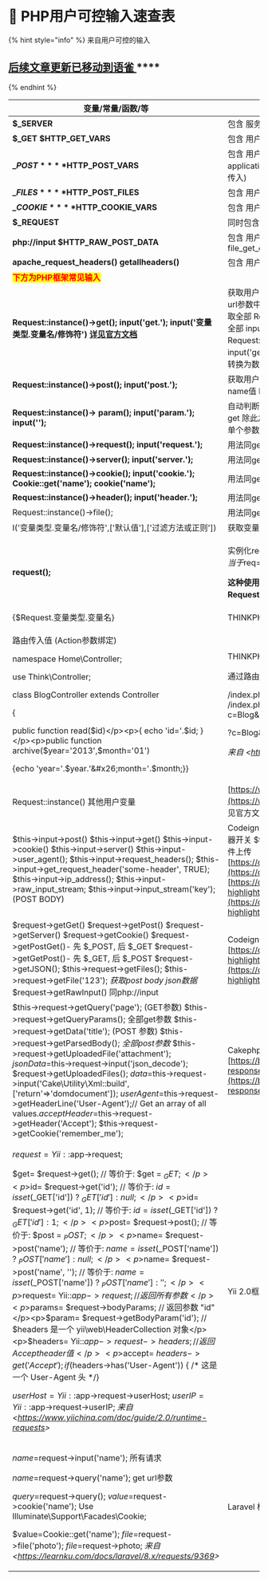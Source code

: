 # 💉 PHP用户可控输入速查表

{% hint style="info" %}
来自用户可控的输入

## [**后续文章更新已移动到语雀** ](https://www.yuque.com/burpheart/phpaudit/readme)****
{% endhint %}

| 变量/常量/函数/等                                                                                                                                                                                                                                                                                                                                                                                                                                                                                                                                                                                                                                                                                                                                                                                                                                                                                                                                                                                                                                                                                                                                                     | 描述                                                                                                                                                                                                                                                                                                                                                                                                                                                                                                                                                                                                                                              |
| -------------------------------------------------------------------------------------------------------------------------------------------------------------------------------------------------------------------------------------------------------------------------------------------------------------------------------------------------------------------------------------------------------------------------------------------------------------------------------------------------------------------------------------------------------------------------------------------------------------------------------------------------------------------------------------------------------------------------------------------------------------------------------------------------------------------------------------------------------------------------------------------------------------------------------------------------------------------------------------------------------------------------------------------------------------------------------------------------------------------------------------------------------------- | ----------------------------------------------------------------------------------------------------------------------------------------------------------------------------------------------------------------------------------------------------------------------------------------------------------------------------------------------------------------------------------------------------------------------------------------------------------------------------------------------------------------------------------------------------------------------------------------------------------------------------------------------- |
| **$\_SERVER**                                                                                                                                                                                                                                                                                                                                                                                                                                                                                                                                                                                                                                                                                                                                                                                                                                                                                                                                                                                                                                                                                                                                                  | 包含 服务器信息 环境变量 用户传入的http头和uri路径等信息                                                                                                                                                                                                                                                                                                                                                                                                                                                                                                                                                                                                               |
| **$\_GET $HTTP\_GET\_VARS**                                                                                                                                                                                                                                                                                                                                                                                                                                                                                                                                                                                                                                                                                                                                                                                                                                                                                                                                                                                                                                                                                                                                    | 包含 用户传入的URL参数                                                                                                                                                                                                                                                                                                                                                                                                                                                                                                                                                                                                                                   |
| **$\_POST** **$HTTP\_POST\_VARS**                                                                                                                                                                                                                                                                                                                                                                                                                                                                                                                                                                                                                                                                                                                                                                                                                                                                                                                                                                                                                                                                                                                              | 包含 用户传入的POST BODY的参数 (当 HTTP头中Content-Type 值为 application/x-www-form-urlencoded 或 multipart/form-data时才会被传入)                                                                                                                                                                                                                                                                                                                                                                                                                                                                                                                                    |
| **$\_FILES** **$HTTP\_POST\_FILES**                                                                                                                                                                                                                                                                                                                                                                                                                                                                                                                                                                                                                                                                                                                                                                                                                                                                                                                                                                                                                                                                                                                            | 包含 用户上传文件信息 文件内容 原文件名 临时文件名 大小 等信息                                                                                                                                                                                                                                                                                                                                                                                                                                                                                                                                                                                                              |
| **$\_COOKIE** **$HTTP\_COOKIE\_VARS**                                                                                                                                                                                                                                                                                                                                                                                                                                                                                                                                                                                                                                                                                                                                                                                                                                                                                                                                                                                                                                                                                                                          | 包含 用户传入的HTTP头中的Cookies kv值                                                                                                                                                                                                                                                                                                                                                                                                                                                                                                                                                                                                                      |
| **$\_REQUEST**                                                                                                                                                                                                                                                                                                                                                                                                                                                                                                                                                                                                                                                                                                                                                                                                                                                                                                                                                                                                                                                                                                                                                 | 同时包含 $\_GET $\_POST $\_COOKIE                                                                                                                                                                                                                                                                                                                                                                                                                                                                                                                                                                                                                   |
| **php://input** **$HTTP\_RAW\_POST\_DATA**                                                                                                                                                                                                                                                                                                                                                                                                                                                                                                                                                                                                                                                                                                                                                                                                                                                                                                                                                                                                                                                                                                                     | 包含 用户POST请求中BODY 的完整数据 常见用法 file\_get\_contents('php://input');                                                                                                                                                                                                                                                                                                                                                                                                                                                                                                                                                                                 |
| **apache\_request\_headers()** **getallheaders()**                                                                                                                                                                                                                                                                                                                                                                                                                                                                                                                                                                                                                                                                                                                                                                                                                                                                                                                                                                                                                                                                                                             | 包含 用户传入的http头 (Apache ONLY)                                                                                                                                                                                                                                                                                                                                                                                                                                                                                                                                                                                                                     |
| <mark style="color:red;">**下方为PHP框架常见输入**</mark>                                                                                                                                                                                                                                                                                                                                                                                                                                                                                                                                                                                                                                                                                                                                                                                                                                                                                                                                                                                                                                                                                                               |                                                                                                                                                                                                                                                                                                                                                                                                                                                                                                                                                                                                                                                 |
| **Request::instance()->get();** **input('get.');** **input('变量类型.变量名/修饰符')** [**详见官方文档**](https://www.kancloud.cn/manual/thinkphp5/118044)                                                                                                                                                                                                                                                                                                                                                                                                                                                                                                                                                                                                                                                                                                                                                                                                                                                                                                                                                                                                                     | 获取用户传入的URL参数 可用过滤器和类型转换 THINKPHP框架5 例子:获取url参数中的id值 Request::instance()->get('id'); 调用时如不传入参数默认获取全部 Request::instance()->get(); input('get.id'); 调用时如传入get.则获取全部 input('get.'); input('get.id/d');// 强制变量转换为整型 Request::instance()->get('name','','htmlspecialchars'); //过滤器 input('get.name/s');// 强制转换变量为字符串 input('get.ids/a');// 强制变量转换为数组 默认为/s                                                                                                                                                                                                                                                                                            |
| **Request::instance()->post();** **input('post.');**                                                                                                                                                                                                                                                                                                                                                                                                                                                                                                                                                                                                                                                                                                                                                                                                                                                                                                                                                                                                                                                                                                           | 获取用户传入的POST参数 THINKPHP框架5 例子:获取post请求body中的name值 Request::instance()->post('name'); input('post.name'); 同get                                                                                                                                                                                                                                                                                                                                                                                                                                                                                                                                    |
| **Request::instance()-> param();** **input('param.');** **input('');**                                                                                                                                                                                                                                                                                                                                                                                                                                                                                                                                                                                                                                                                                                                                                                                                                                                                                                                                                                                                                                                                                         | 自动判断用户提交方法(POST GET PUT)获取参数 THINKPHP框架5 用法同get 除此之外 可直接调用input('');获取全部参数 或使用 input('name');获取单个参数 注:input方法默认获取param                                                                                                                                                                                                                                                                                                                                                                                                                                                                                                                          |
| **Request::instance()->request(); input('request.');**                                                                                                                                                                                                                                                                                                                                                                                                                                                                                                                                                                                                                                                                                                                                                                                                                                                                                                                                                                                                                                                                                                         | 用法同get 获取$\_REQUEST 变量 **THINKPHP框架5**                                                                                                                                                                                                                                                                                                                                                                                                                                                                                                                                                                                                          |
| **Request::instance()->server(); input('server.');**                                                                                                                                                                                                                                                                                                                                                                                                                                                                                                                                                                                                                                                                                                                                                                                                                                                                                                                                                                                                                                                                                                           | 用法同get 获取$\_SERVER 变量**THINKPHP框架5**                                                                                                                                                                                                                                                                                                                                                                                                                                                                                                                                                                                                            |
| **Request::instance()->cookie(); input('cookie.'); Cookie::get('name'); cookie('name');**                                                                                                                                                                                                                                                                                                                                                                                                                                                                                                                                                                                                                                                                                                                                                                                                                                                                                                                                                                                                                                                                      | 用法同get 获取$\_COOKIE 变量**THINKPHP框架5**                                                                                                                                                                                                                                                                                                                                                                                                                                                                                                                                                                                                            |
| **Request::instance()->header(); input('header.');**                                                                                                                                                                                                                                                                                                                                                                                                                                                                                                                                                                                                                                                                                                                                                                                                                                                                                                                                                                                                                                                                                                           | 用法同get 获取用户传入的HTTP头**THINKPHP框架5**                                                                                                                                                                                                                                                                                                                                                                                                                                                                                                                                                                                                              |
| Request::instance()->file();                                                                                                                                                                                                                                                                                                                                                                                                                                                                                                                                                                                                                                                                                                                                                                                                                                                                                                                                                                                                                                                                                                                                   | 用法同get 获取$\_FILES 变量THINKPHP框架5                                                                                                                                                                                                                                                                                                                                                                                                                                                                                                                                                                                                                 |
| I('变量类型.变量名/修饰符',\['默认值'],\['过滤方法或正则'])                                                                                                                                                                                                                                                                                                                                                                                                                                                                                                                                                                                                                                                                                                                                                                                                                                                                                                                                                                                                                                                                                                                        | 获取变量 THINKPHP框架3.\* 例子 I('get.id'); I('get.'); 使用方法同input                                                                                                                                                                                                                                                                                                                                                                                                                                                                                                                                                                                       |
| **request();**                                                                                                                                                                                                                                                                                                                                                                                                                                                                                                                                                                                                                                                                                                                                                                                                                                                                                                                                                                                                                                                                                                                                                 | <p>实例化request对象THINKPHP框架5 例$req=request(); </p><p>相当于$req=<strong>Request::instance()</strong></p><p> <strong>这种使用方法比较常见</strong> <strong>还可以获取用户传入的请求信息</strong> <strong>可将前面的Request::instance()直接替换成request()</strong> 例 request()<strong>->post();</strong></p>                                                                                                                                                                                                                                                                                                                                                                            |
| {$Request.变量类型.变量名}                                                                                                                                                                                                                                                                                                                                                                                                                                                                                                                                                                                                                                                                                                                                                                                                                                                                                                                                                                                                                                                                                                                                            | THINKPHP框架 在模板中获取参数                                                                                                                                                                                                                                                                                                                                                                                                                                                                                                                                                                                                                             |
| <p>路由传入值 (Action参数绑定) </p><p>namespace Home\Controller; </p><p>use Think\Controller;</p><p>class BlogController extends Controller</p><p>{ </p><p>public function read($id)</p><p>{ echo 'id='.$id; } </p><p>public function archive($year='2013',$month='01')</p><p>{echo 'year='.$year.'&#x26;month='.$month;}}</p>                                                                                                                                                                                                                                                                                                                                                                                                                                                                                                                                                                                                                                                                                                                                                                                                                                          | <p>THINKPHP框架 (Action参数绑定)</p><p> 通过路由传入 </p><p>/index.php/Home/Blog/read/id/5 /index.php/Home/Blog/archive/year/2013/month/11 ?c=Blog&#x26;a=read&#x26;id=5 </p><p>?c=Blog&#x26;a=archive&#x26;year=2013&#x26;month=11</p><p> <em>来自 &#x3C;</em><a href="https://www.kancloud.cn/manual/thinkphp/1715"><em>https://www.kancloud.cn/manual/thinkphp/1715</em></a><em>></em></p>                                                                                                                                                                                                                                                                 |
| Request::instance() 其他用户变量                                                                                                                                                                                                                                                                                                                                                                                                                                                                                                                                                                                                                                                                                                                                                                                                                                                                                                                                                                                                                                                                                                                                     | [https://www.kancloud.cn/manual/thinkphp5/158834](https://www.kancloud.cn/manual/thinkphp5/158834) THINKPHP框架5 见官方文档 略                                                                                                                                                                                                                                                                                                                                                                                                                                                                                                                          |
| $this->input->post() $this->input->get() $this->input->cookie() $this->input->server() $this->input->user\_agent(); $this->input->request\_headers(); $this->input->get\_request\_header('some-header', TRUE); $this->input->ip\_address(); $this->input->raw\_input\_stream; $this->input->input\_stream('key'); (POST BODY)                                                                                                                                                                                                                                                                                                                                                                                                                                                                                                                                                                                                                                                                                                                                                                                                                                  | Codeigniter2/3框架 $this->input->input\_stream('key', TRUE); // XSS 过滤器开关 $this->input->cookie('some\_cookie'); 3.\*[官方文档](https://codeigniter.org.cn/userguide3/libraries/input.html?highlight=post#id4) [2.\*官方文档](https://codeigniter.org.cn/userguide2/libraries/input.html) 文件上传 [https://codeigniter.org.cn/userguide2/libraries/file\_uploading.html](https://codeigniter.org.cn/userguide2/libraries/file\_uploading.html) [https://codeigniter.org.cn/userguide3/libraries/file\_uploading.html?highlight=%E6%96%87%E4%BB%B6#id5](https://codeigniter.org.cn/userguide3/libraries/file\_uploading.html?highlight=%E6%96%87%E4%BB%B6#id5) |
| $request->getGet() $request->getPost() $request->getServer() $request->getCookie() $request->getPostGet()- 先 $\_POST, 后 $\_GET $request->getGetPost()- 先 $\_GET, 后 $\_POST $request->getJSON(); $this->request->getFiles(); $this->request->getFile('123'); _获取post body json数据_ $request->getRawInput() 同php://input                                                                                                                                                                                                                                                                                                                                                                                                                                                                                                                                                                                                                                                                                                                                                                                                                                          | Codeigniter4框架 [https://codeigniter.org.cn/user\_guide/incoming/incomingrequest.html?highlight=post#id4](https://codeigniter.org.cn/user\_guide/incoming/incomingrequest.html?highlight=post#id4)                                                                                                                                                                                                                                                                                                                                                                                                                                               |
| $this->request->getQuery('page'); (GET参数) $this->request->getQueryParams(); 全部get参数 $this->request->getData('title'); (POST 参数) $this->request->getParsedBody(); _全部post参数_ $this->request->getUploadedFile('attachment'); $jsonData=$this->request->input('json\_decode'); $request->getUploadedFiles(); $data=$this->request->input('Cake\Utility\Xml::build',\['return'=>'domdocument']); $userAgent=$this->request->getHeaderLine('User-Agent');// Get an array of all values.$acceptHeader=$this->request->getHeader('Accept'); $this->request->getCookie('remember\_me');                                                                                                                                                                                                                                                                                                                                                                                                                                                                                                                                                                                | Cakephp 4.\* 框架 文件上传 [https://book.cakephp.org/4/en/controllers/request-response.html#file-uploads](https://book.cakephp.org/4/en/controllers/request-response.html#file-uploads)                                                                                                                                                                                                                                                                                                                                                                                                                                                               |
| <p>$request= Yii::$app->request; </p><p>$get= $request->get(); // 等价于: $get = $_GET;</p><p>$id= $request->get('id'); // 等价于: $id = isset($_GET['id']) ? $_GET['id'] : null;</p><p>$id= $request->get('id', 1); // 等价于: $id = isset($_GET['id']) ? $_GET['id'] : 1;</p><p>$post= $request->post(); // 等价于: $post = $_POST;</p><p>$name= $request->post('name'); // 等价于: $name = isset($_POST['name']) ? $_POST['name'] : null;</p><p>$name= $request->post('name', ''); // 等价于: $name = isset($_POST['name']) ? $_POST['name'] : ''; </p><p>$request= Yii::$app->request; // 返回所有参数</p><p>$params= $request->bodyParams; // 返回参数 "id"</p><p>$param= $request->getBodyParam('id'); // $headers 是一个 yii\web\HeaderCollection 对象</p><p>$headers= Yii::$app->request->headers; // 返回 Accept header 值</p><p>$accept= $headers->get('Accept'); if($headers->has('User-Agent')) { /* 这是一个 User-Agent 头 */} </p><p>$userHost= Yii::$app->request->userHost; $userIP= Yii::$app->request->userIP; <em>来自 &#x3C;</em><a href="https://www.yiichina.com/doc/guide/2.0/runtime-requests"><em>https://www.yiichina.com/doc/guide/2.0/runtime-requests</em></a><em>></em></p> | Yii 2.0框架                                                                                                                                                                                                                                                                                                                                                                                                                                                                                                                                                                                                                                       |
| <p>$name=$request->input('name'); 所有请求 </p><p>$name=$request->query('name'); get url参数 </p><p>$query=$request->query(); $value=$request->cookie('name'); Use Illuminate\Support\Facades\Cookie;</p><p>$value=Cookie::get('name'); $file=$request->file('photo'); $file=$request->photo; <em>来自 &#x3C;</em><a href="https://learnku.com/docs/laravel/8.x/requests/9369"><em>https://learnku.com/docs/laravel/8.x/requests/9369</em></a><em>></em></p>                                                                                                                                                                                                                                                                                                                                                                                                                                                                                                                                                                                                                                                                                                           | Laravel 框架                                                                                                                                                                                                                                                                                                                                                                                                                                                                                                                                                                                                                                      |

####
